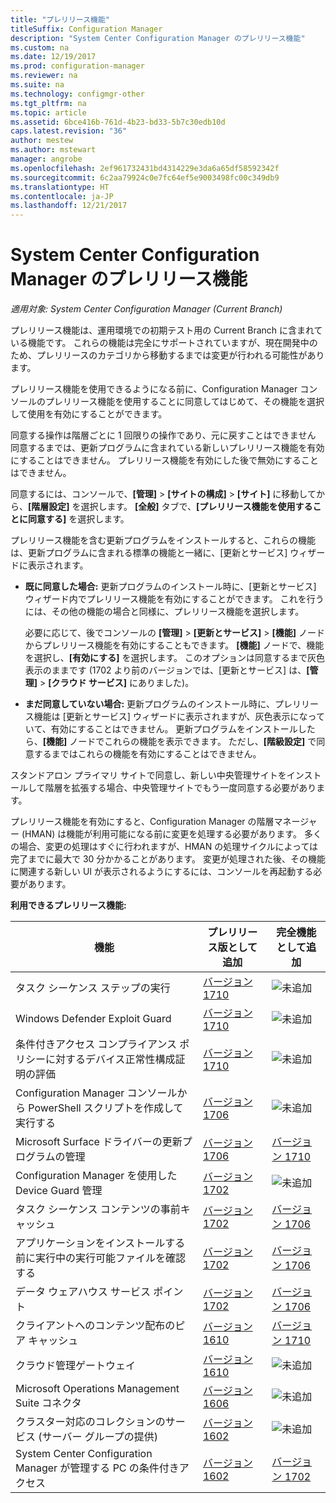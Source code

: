 ```yaml
---
title: "プレリリース機能"
titleSuffix: Configuration Manager
description: "System Center Configuration Manager のプレリリース機能"
ms.custom: na
ms.date: 12/19/2017
ms.prod: configuration-manager
ms.reviewer: na
ms.suite: na
ms.technology: configmgr-other
ms.tgt_pltfrm: na
ms.topic: article
ms.assetid: 6bce416b-761d-4b23-bd33-5b7c30edb10d
caps.latest.revision: "36"
author: mestew
ms.author: mstewart
manager: angrobe
ms.openlocfilehash: 2ef961732431bd4314229e3da6a65df58592342f
ms.sourcegitcommit: 6c2aa79924c0e7fc64ef5e9003498fc00c349db9
ms.translationtype: HT
ms.contentlocale: ja-JP
ms.lasthandoff: 12/21/2017
---
```

# <a name="pre-release-features-in-system-center-configuration-manager"></a>System Center Configuration Manager のプレリリース機能
*適用対象: System Center Configuration Manager (Current Branch)*

プレリリース機能は、運用環境での初期テスト用の Current Branch に含まれている機能です。 これらの機能は完全にサポートされていますが、現在開発中のため、プレリリースのカテゴリから移動するまでは変更が行われる可能性があります。

 プレリリース機能を使用できるようになる前に、Configuration Manager コンソールのプレリリース機能を使用することに同意してはじめて、その機能を選択して使用を有効にすることができます。  

同意する操作は階層ごとに 1 回限りの操作であり、元に戻すことはできません 同意するまでは、更新プログラムに含まれている新しいプレリリース機能を有効にすることはできません。 プレリリース機能を有効にした後で無効にすることはできません。

同意するには、コンソールで、**[管理]** > **[サイトの構成]** > **[サイト]** に移動してから、**[階層設定]** を選択します。 **[全般]** タブで、**[プレリリース機能を使用することに同意する]** を選択します。

プレリリース機能を含む更新プログラムをインストールすると、これらの機能は、更新プログラムに含まれる標準の機能と一緒に、[更新とサービス] ウィザードに表示されます。
  - **既に同意した場合:** 更新プログラムのインストール時に、[更新とサービス] ウィザード内でプレリリース機能を有効にすることができます。 これを行うには、その他の機能の場合と同様に、プレリリース機能を選択します。     

    必要に応じて、後でコンソールの **[管理]** > **[更新とサービス]** > **[機能]** ノードからプレリリース機能を有効にすることもできます。 **[機能]** ノードで、機能を選択し、**[有効にする]** を選択します。 このオプションは同意するまで灰色表示のままです  (1702 より前のバージョンでは、[更新とサービス] は、**[管理]** > **[クラウド サービス]** にありました)。
  -   **まだ同意していない場合:** 更新プログラムのインストール時に、プレリリース機能は [更新とサービス] ウィザードに表示されますが、灰色表示になっていて、有効にすることはできません。 更新プログラムをインストールしたら、**[機能]** ノードでこれらの機能を表示できます。 ただし、**[階級設定]** で同意するまではこれらの機能を有効にすることはできません。

スタンドアロン プライマリ サイトで同意し、新しい中央管理サイトをインストールして階層を拡張する場合、中央管理サイトでもう一度同意する必要があります。

 プレリリース機能を有効にすると、Configuration Manager の階層マネージャー (HMAN) は機能が利用可能になる前に変更を処理する必要があります。 多くの場合、変更の処理はすぐに行われますが、HMAN の処理サイクルによっては完了までに最大で 30 分かかることがあります。 変更が処理された後、その機能に関連する新しい UI が表示されるようにするには、コンソールを再起動する必要があります。

**利用できるプレリリース機能:**

 |機能          |プレリリース版として追加 | 完全機能として追加|  
|------------------|---------------------|---------------------|
| タスク シーケンス ステップの実行<!-- 1261338 --> |  [バージョン 1710](/sccm/osd/understand/task-sequence-steps#child-task-sequence) |![未追加](media/83c5d168-8faf-4e8e-920b-528e3c43ffd4.gif)|
| Windows Defender Exploit Guard <!-- 1355468 --> |  [バージョン 1710](/sccm/protect/deploy-use/create-deploy-exploit-guard-policy) |![未追加](media/83c5d168-8faf-4e8e-920b-528e3c43ffd4.gif)|
| 条件付きアクセス コンプライアンス ポリシーに対するデバイス正常性構成証明の評価 <!-- 1235616 --> |  [バージョン 1710](/sccm/mdm/deploy-use/manage-access-to-o365-services-for-pcs-managed-by-sccm) |![未追加](media/83c5d168-8faf-4e8e-920b-528e3c43ffd4.gif)|
| Configuration Manager コンソールから PowerShell スクリプトを作成して実行する<!-- 1236459 --> |  [バージョン 1706](/sccm/apps/deploy-use/create-deploy-scripts)|![未追加](media/83c5d168-8faf-4e8e-920b-528e3c43ffd4.gif)|
| Microsoft Surface ドライバーの更新プログラムの管理 <!-- 1098490 --> |  [バージョン 1706](/sccm/sum/get-started/configure-classifications-and-products) | [バージョン 1710](/sccm/sum/get-started/configure-classifications-and-products)|
| Configuration Manager を使用した Device Guard 管理<!-- 1319346 --> |  [バージョン 1702](/sccm/protect/deploy-use/use-device-guard-with-configuration-manager)|![未追加](media/83c5d168-8faf-4e8e-920b-528e3c43ffd4.gif)|
| タスク シーケンス コンテンツの事前キャッシュ<!-- 1021244 --> |  [バージョン 1702](/sccm/osd/deploy-use/create-a-task-sequence-to-upgrade-an-operating-system#configure-pre-cache-content) | [バージョン 1706](/sccm/osd/deploy-use/create-a-task-sequence-to-upgrade-an-operating-system#configure-pre-cache-content)|
| アプリケーションをインストールする前に実行中の実行可能ファイルを確認する<!-- 1284624 --> |   [バージョン 1702](/sccm/apps/deploy-use/deploy-applications#how-to-check-for-running-executable-files-before-installing-an-application) |[バージョン 1706](/sccm/apps/deploy-use/deploy-applications#how-to-check-for-running-executable-files-before-installing-an-application)|
| データ ウェアハウス サービス ポイント<!-- 1277922 --> |  [バージョン 1702](/sccm/core/servers/manage/data-warehouse) |[バージョン 1706](/sccm/core/servers/manage/data-warehouse)|
| クライアントへのコンテンツ配布のピア キャッシュ<!-- 1101436 --> |  [バージョン 1610](/sccm/core/plan-design/hierarchy/client-peer-cache) | [バージョン 1710](/sccm/core/plan-design/hierarchy/client-peer-cache)|
| クラウド管理ゲートウェイ<!-- 1101764 --> |  [バージョン 1610](/sccm/core/clients/manage/plan-cloud-management-gateway) |![未追加](media/83c5d168-8faf-4e8e-920b-528e3c43ffd4.gif)|
| Microsoft Operations Management Suite コネクタ<!-- 1236739 --> | [バージョン 1606](../../../core/clients/manage/sync-data-microsoft-operations-management-suite.md) |![未追加](media/83c5d168-8faf-4e8e-920b-528e3c43ffd4.gif)|
| クラスター対応のコレクションのサービス (サーバー グループの提供)<!-- 1081776 --> | [バージョン 1602](../../../core/get-started/capabilities-in-technical-preview-1605.md#BKMK_ServerGroups)|![未追加](media/83c5d168-8faf-4e8e-920b-528e3c43ffd4.gif)|
| System Center Configuration Manager が管理する PC の条件付きアクセス<!--  --> | [バージョン 1602](/sccm/mdm/deploy-use/manage-access-to-o365-services-for-pcs-managed-by-sccm)     | [バージョン 1702](/sccm/mdm/deploy-use/manage-access-to-o365-services-for-pcs-managed-by-sccm)                     |
